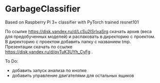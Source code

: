# GarbageClassifier
Based on Raspberry Pi 3+ classifier with PyTorch trained resnet101

По ссылке https://disk.yandex.ru/d/LcSu2ISrIxaSrg скачать архив (веса для предобученных моделей) и распаковать в директорию с проектом.
В директорию с проектом добавить папку с названием tmp.
Презентации скачать по ссылке https://disk.yandex.ru/d/qvTuK3UYh_CyFg .

To Do:
* добавить запуск анализа по кнопке
* добавить управление двигателями для остальных ящиков
